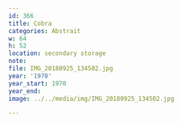 ```yaml
---
id: 366
title: Cobra
categories: Abstrait
w: 64
h: 52
location: secondary storage
note:
file: IMG_20180925_134502.jpg
year: '1970'
year_start: 1970
year_end:
image: ../../media/img/IMG_20180925_134502.jpg

---
```

